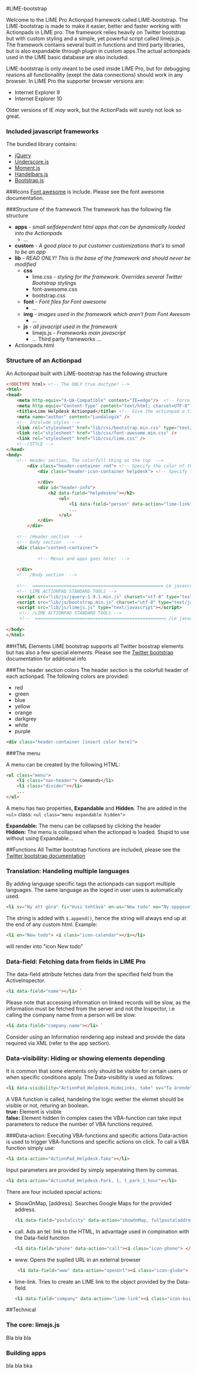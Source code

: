 #LIME-bootstrap

Welcome to the LIME Pro Actionpad framework called LIME-bootstrap. 
The LIME-bootstrap is made to make it easier, better and faster working with Actionpads in LIME pro. The framework relies heavily on Twitter 
bootstrap but with custom styling and a simple, yet powerful script called limejs.js. The framework contains several built in functions and third 
party libraries, but is also expandable through plugin in custom apps.The actual actionpads used in the LIME basic database are also included.  

LIME-bootstrap is only meant to be used inside LIME Pro, but for debugging reasons all functionallity (exept the data connections) should work in any browser. In LIME Pro the supporter browser versions are:

*	Internet Explorer 9
*	Internet Explorer 10

Older versions of IE _may_ work, but the ActionPads will surely not look so great. 

### Included javascript frameworks
The bundled library contains:

*	[jQuery](http://jquery.com)
*	[Underscore.js](http://underscorejs.org)
*	[Moment.js](http://momentjs.com)
*	[Handelbars.js](http://handlebarsjs.com)
*	[Bootstrap.js](http://getbootstrap.com)

###Icons
[Font awesome](http://fortawesome.github.io/Font-Awesome/) is include. Please see the font awesome documentation.

###Structure of the framework
The framework has the following file structure

*	__apps__ - _small selfdependent html apps that can be dynamically loaded into the Actionpads_
	*	...
*	__custom__ - _A good place to put customer customizations that's to small to be an app_
*	__lib__ - _READ ONLY! This is the base of the framework and should never be modified_
	*	__css__
		*	lime.css - _styling for the framework. Overrides several Twitter Bootstrap stylings_
		*	font-awesome.css
		*	bootstrap.css
	*	__font__ - _Font files for Font awesome_
		*	... 
	*	__img__ - _images used in the framework which aren't from Font Awesom_
		*	...
	*	__js__ - _all javacript used in the framework_
		*	limejs.js - _Frameworks main javascript_
		*	... Third party frameworks ...
*	Actionpads.html
		
### Structure of an Actionpad
An Actionpad built with LIME-bootstrap has the following structure

```html
<!DOCTYPE html> <!-- The ONLY true doctype! -->
<html>
<head>
    <meta http-equiv="X-UA-Compatible" content="IE=edge"/>	<!-- Force IE to use the lates renderingmode -->
    <meta http-equiv="Content-Type" content="text/html; charset=UTF-8" />
    <title>Lime Helpdesk Actionpad</title> <!-- Give the actionpad a title -->
    <meta name="author" content="Lundalogik" />
    <!-- Inculude styles -->
    <link rel="stylesheet" href="lib/css/bootstrap.min.css" type="text/css"  charset="utf-8" />
    <link rel="stylesheet" href="lib/css/font-awesome.min.css" />
    <link rel="stylesheet" href="lib/css/lime.css" /> 
    <!--/STYLE -->
</head>
<body>
    <!-- Header section, The colorfull thing at the top  -->
        <div class="header-container red"> <!-- Specify the color of the header. Please see color section for available colors  -->
            <div class="header-icon-container helpdesk"> <!-- Specify the icon of the header. Please see icon section for available special icons  -->
                
            </div>
            <div id="header-info"> 
                <h2 data-field="helpdeskno"></h2>
					<ul>
						<li data-field="person" data-action="lime-link"><i class="icon-user"></i></li>						
  					  	...
                    </ul> 
            </div>
        </div>		
		
    <!-- /Header section  -->
    <!-- Body section  -->
    <div class="content-container">
      		
			<!-- Menus and apps goes here!  -->
		 
    </div>
	<!-- /Body section  -->
	
    <!--  ================================================== Le javascript ================================================== -->   
    <!-- LIME ACTIONPAD STANDARD TOOLS -->
    <script src="lib/js/jquery-1.9.1.min.js" charset="utf-8" type="text/javascript"></script>
    <script src="lib/js/bootstrap.min.js" charset="utf-8" type="text/javascript"></script>
    <script src="lib/js/limejs.js" type="text/javascript"></script>
     <!-- /LIME ACTIONPAD STANDARD TOOLS --> 
     <!--  ================================================== /Le javascript ================================================== -->             
  
</body>
</html>

```

##HTML Elements
LIME bootstrap supports all Twitter boostrap elements but has also a few special elements. Please see the [Twitter bootstrap](http://getbootstrap.com/components/) documentation for additional info

###The header section colors
The header section is the colorfull header of each actionpad. The following colors are provided:

*	red
*	green
*	blue
*	yellow
*	orange
*	darkgrey
*	white
*	purple

```html
<div class="header-container [insert color here]">
```
###The menu

A menu can be created by the following HTML: 

```html
<ul class="menu">
	<li class="nav-header"> Commands</li>
    <li class="divider"></li>
	...
</ul>
```

A menu has two properties, __Expandable__ and __Hidden__. The are added in the `<ul>` class:
`<ul class="menu expandable hidden">`	
	

__Expandable:__ The menu can be collapsed by clicking the header   
__Hidden:__ The menu is collapsed when the actionpad is loaded. Stupid to use without using Expandable...


##Functions
All Twitter bootstrap functions are included, please see the [Twitter bootstrap documentation](http://getbootstrap.com/2.3.2/javascript.html) 

### Translation: Handeling multiple languages
By adding language specific tags the actionpads can support multiple languages. The same language as the loged in user uses is automatically used.

```html
<li sv="Ny att göra" fi="Uusi tehtävä" en-us="New todo" no="Ny oppgave" title-no="Ny oppgave" title-fi="Uusi tehtävä" title-sv="Ny att göra uppgift"  title-en-us="New todo" data-action="ActionPadTools.NewInspectorFromInspector, todo"></li>
```

The string is added with `$.append()`, hence the string will always end up at the end of any custom html. Example:

```html
<li en="New todo"> <i class="icon-calendar"></i></li>
```
will render into "icon New todo" 


### Data-field: Fetching data from fields in LIME Pro
The data-field attribute fetches data from the specified field from the ActiveInspector.

```html
<li data-field="name"></li> `
```

Please note that accessing information on linked records will be slow, as the information must be fetched from the server and not the Inspector, i.e calling the company name from a person will be slow:

```html
<li data-field="company.name"></li> `
```
Consider using an Information rendering app instead and provide the data required via XML (refer to the app section).

### Data-visibility: Hiding or showing elements depending
It is common that some elements only should be visible for certain users or when specific conditions apply. The Data-visibility is used as follows:

```html
<li data-visibility="ActionPad_Helpdesk.HideLinks, take" sv="Ta ärende" fi="Ota tehtäväksi" title-fi="Ota tehtäväksi" en-us="Take case" no="Ta saken" title-no"Ta saken" title-sv="Ta ärende" title-en-us="Take Case" data-action="ActionPad_Helpdesk.Take" > <i class="icon-rocket"></i></li>
```

A VBA function is called, handeling the logic wether the elemet should be visible or not, returing an boolean.   
__true:__ Element is visible   
__false:__ Element hidden
In complex cases the VBA-function can take input parameters to reduce the number of VBA functions required. 

###Data-action: Executing VBA-functions and specific actions
Data-action is used to trigger VBA-functions and specific actions on click. To call a VBA function simply use:

```html
<li data-action="ActionPad_Helpdesk.Take"></li>
 ```
 
Input parameters are provided by simply seperateing them by commas.

```html
<li data-action="ActionPad_Helpdesk.Park, 1, t_park_1_hour"></li>
 ```
 
 There are four included special actions:
 
*	ShowOnMap, [address]. Searches Google Maps for the provided address.
 
 	```html
 	<li data-field="postalcity" data-action="showOnMap, fullpostaladdress"><i class="icon-map-marker"> </i> </li>
	```
	
*	call. Ads an tel: link to the HTML, In advantage used in compination with the Data-field function  
	
	```html
	<li data-field="phone" data-action="call"><i class="icon-phone"> </i> </li>
	```
	
*	www. Opens the suplied URL in an external browser
	
	```html
	 <li data-field="www" data-action="openUrl"><i class="icon-globe"> </i> </li>
	```
*	lime-link. Tries to create an LIME link to the object provided by the Data-field.
	
	```html
	<li data-field="company" data-action="lime-link"><i class="icon-building"></i></li>
	```


 
##Technical
### The core: limejs.js
Bla bla bla

### Building apps
bla bla bka
